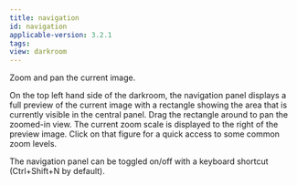 ```yaml
---
title: navigation
id: navigation
applicable-version: 3.2.1
tags: 
view: darkroom
---
```


Zoom and pan the current image.

On the top left hand side of the darkroom, the navigation panel displays a full preview of the current image with a rectangle showing the area that is currently visible in the central panel. Drag the rectangle around to pan the zoomed-in view. The current zoom scale is displayed to the right of the preview image. Click on that figure for a quick access to some common zoom levels.

The navigation panel can be toggled on/off with a keyboard shortcut (Ctrl+Shift+N by default).
